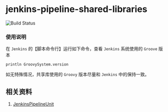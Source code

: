 # jenkins-pipeline-shared-libraries

![Build Status](https://github.com/my-open-course/jenkins-pipeline-shared-libraries/actions/workflows/gradle.yml/badge.svg)

### 使用说明

在 `Jenkins` 的【脚本命令行】运行如下命令，查看 `Jenkins` 系统使用的 `Groove` 版本

```
println GroovySystem.version
```

如无特殊情况，共享库使用的 `Groovy` 版本尽量和 `Jenkins` 中的保持一致。

## 相关资料

1. [JenkinsPipelineUnit][1]

[1]: https://github.com/jenkinsci/JenkinsPipelineUnit
